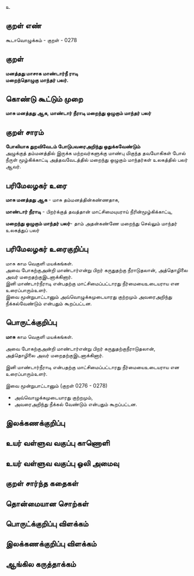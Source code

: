 உ

## குறள் எண் 

கூடாவொழுக்கம் - குறள் - 0278  

## குறள் 

**மனத்தது மாசாக மாண்டார்நீ ராடி  
மறைந்தொழுகு மாந்தர் பலர்.**

## கொண்டு கூட்டும் முறை

**மாசு மனத்தது ஆக, மாண்டார் நீராடி மறைந்து ஒழுகும் மாந்தர் பலர்** 

## குறள் சாரம் 

**போலியாக துறவிவேடம் போடுபவரைஅறிந்து ஒதுக்கவேண்டும்**  
அழுக்குத் தம்மனத்தில் இருக்க மற்றவர்களுக்கு மாண்பு மிகுந்த தவயோகிகள் போல் நீருள் மூழ்கிக்காட்டி அத்தவவேடத்தில் மறைந்து ஒழுகும் மாந்தர்கள் உலகத்தில் பலர் ஆவர்.  

## பரிமேலழகர் உரை

**மாசு மனத்தது ஆக** - மாசு தம்மனத்தின்கண்ணதாக,   

**மாண்டார் நீராடி** - பிறர்க்குத் தவத்தான் மாட்சிமையுயராய் நீரின்மூழ்கிக்காட்டி,  

**மறைந்து ஒழுகும் மாந்தர் பலர்**- தாம் அதன்கண்ணே மறைந்து செல்லும் மாந்தர் உலகத்துப் பலர்  

## பரிமேலழகர் உரைகுறிப்பு   

மாசு காம வெகுளி மயக்கங்கள்.   
அவை போகற்குஅன்றி மாண்டார்என்று பிறர் கருதுதற்கு நீராடுதலான், அத்தொழிலை அவர் மறைதற்குஇடனாக்கினார்.  
இனி மாண்டார்நீராடி என்பதற்கு மாட்சிமைப்பட்டாரது நீர்மையைஉடையராய என உரைப்பாரும்உளர்.  
இவை மூன்றுபாட்டானும் அவ்வொழுக்கமுடையாரது குற்றமும் அவரைஅறிந்து நீக்கல்வேண்டும் என்பதும் கூறப்பட்டன.  

## பொருட்க்குறிப்பு 

**மாசு** காம வெகுளி மயக்கங்கள்.     

அவை போகற்குஅன்றி மாண்டார்என்று பிறர் கருதுதற்குநீராடுதலான்,  
அத்தொழிலை அவர் மறைதற்குஇடனாக்கினார்.    

இனி மாண்டார்நீராடி என்பதற்கு மாட்சிமைப்பட்டாரது நீர்மையைஉடையராய என உரைப்பாரும்உளர்.  

இவை மூன்றுபாட்டானும் (குறள் 0276 - 0278) 
* அவ்வொழுக்கமுடையாரது குற்றமும்,   
* அவரைஅறிந்து நீக்கல் வேண்டும் என்பதும் கூறப்பட்டன.  

## இலக்கணக்குறிப்பு  


## உயர் வள்ளுவ வகுப்பு காணொளி


## உயர் வள்ளுவ வகுப்பு ஒலி அமைவு 

 
## குறள் சார்ந்த கதைகள் 


## தொன்மையான சொற்கள்


## பொருட்க்குறிப்பு விளக்கம்


## இலக்கணக்குறிப்பு விளக்கம்


## ஆங்கில கருத்தாக்கம் 


